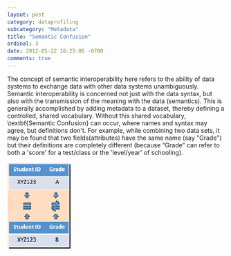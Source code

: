 ```yaml
---
layout: post
category: dataprofiling
subcategory: "Metadata"
title: "Semantic Confusion"
ordinal: 3
date: 2012-05-22 16:25:06 -0700
comments: true
---
```

The concept of semantic interoperability here refers to the ability of data systems to exchange data with other data systems unambiguously. Semantic interoperability is concerned not just with the data syntax, but also with the transmission of the meaning with the data (semantics). This is generally accomplished by adding metadata to a dataset, thereby defining a controlled, shared vocabulary. Without this shared vocabulary, \textbf{Semantic Confusion} can occur, where names and syntax may agree, but definitions don't. For example, while combining two data sets, it may be found that two fields(attributes) have the same name (say "Grade") but their definitions are completely different (because “Grade” can refer to both a 'score' for a test/class or the 'level/year' of schooling).

<img src="/images/symantic_confusion.png" style="border-width:0px;" />
